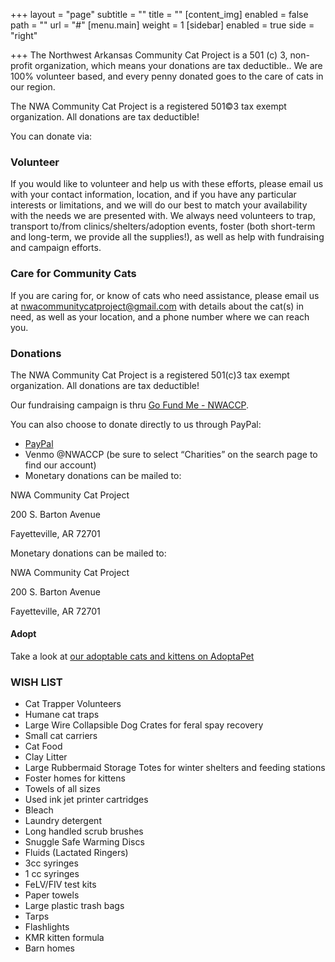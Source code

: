 +++
layout = "page"
subtitle = ""
title = ""
[content_img]
enabled = false
path = ""
url = "#"
[menu.main]
weight = 1
[sidebar]
enabled = true
side = "right"

+++
The Northwest Arkansas Community Cat Project is a 501 (c) 3, non-profit organization, which
means your donations are tax deductible.. We are 100% volunteer based, and every penny donated goes to the care of cats in our region.

The NWA Community Cat Project is a registered 501©3 tax exempt organization. All donations
are tax deductible!

You can donate via:

### Volunteer

If you would like to volunteer and help us with these efforts, please email us with your contact information, location, and if you have any particular interests or limitations, and we will do our best to match your availability with the needs we are presented with. We always need volunteers to trap, transport to/from clinics/shelters/adoption events, foster (both short-term and long-term, we provide all the supplies!), as well as help with fundraising and campaign efforts.

### Care for Community Cats

If you are caring for, or know of cats who need assistance, please email us at [nwacommunitycatproject@gmail.com](mailto:nwacommunitycatproject@gmail.com "Emails us at this address.") with details about the cat(s) in need, as well as your location, and a phone number where we can reach you.

### Donations

The NWA Community Cat Project is a registered 501(c)3 tax exempt organization. All donations are tax deductible!

Our fundraising campaign is thru [Go Fund Me - NWACCP](https://www.gofundme.com/f/nwacommunitycat "Go Fund me crowd-funding page.").

You can also choose to donate directly to us through PayPal:

+ [PayPal](https://www.paypal.com/US/fundraiser/charity/2408427)
+ Venmo @NWACCP (be sure to select “Charities” on the search page to find our account)
+ Monetary donations can be mailed to:

NWA Community Cat Project

200 S. Barton Avenue

Fayetteville, AR 72701

</form>

Monetary donations can be mailed to:

NWA Community Cat Project

200 S. Barton Avenue

Fayetteville, AR 72701

#### Adopt

Take a look at [our adoptable cats and kittens on AdoptaPet](https://www.adoptapet.com/shelter/195015-nwa-community-cat-project-fayetteville-arkansas)

### **WISH LIST**

* Cat Trapper Volunteers
* Humane cat traps
* Large Wire Collapsible Dog Crates for feral spay recovery
* Small cat carriers
* Cat Food
* Clay Litter
* Large Rubbermaid Storage Totes for winter shelters and feeding stations
* Foster homes for kittens
* Towels of all sizes
* Used ink jet printer cartridges
* Bleach
* Laundry detergent
* Long handled scrub brushes
* Snuggle Safe Warming Discs
* Fluids (Lactated Ringers)
* 3cc syringes
* 1 cc syringes
* FeLV/FIV test kits
* Paper towels
* Large plastic trash bags
* Tarps
* Flashlights
* KMR kitten formula
* Barn homes
